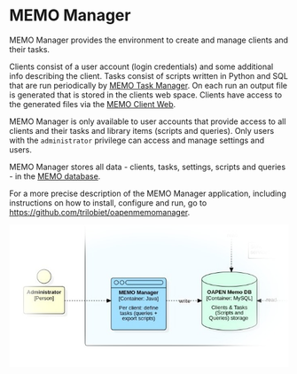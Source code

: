 # MEMO Manager

MEMO Manager provides the environment to create and manage clients and their tasks.

Clients consist of a user account (login credentials) and some additional info describing the client. 
Tasks consist of scripts written in Python and SQL that are run periodically by [MEMO Task Manager](../MEMO-Taskrunner/README.md). 
On each run an output file is generated that is stored in the clients web space. Clients have access 
to the generated files via the [MEMO Client Web](../MEMO-Clientweb/README.md). 

MEMO Manager is only available to user accounts that provide access to all clients and their tasks and library items (scripts and queries). 
Only users with the `administrator` privilege can access and manage settings and users.

MEMO Manager stores all data - clients, tasks, settings, scripts and queries - in the [MEMO database](../Supplements/Diagrams/ERD-MEMO.jpg).  

For a more precise description of the MEMO Manager application, including instructions on how to install, configure and run, go to https://github.com/trilobiet/oapenmemomanager.

![Task Runner](./Supplements/Diagrams/SysContext-MEMO-Manager.jpg)